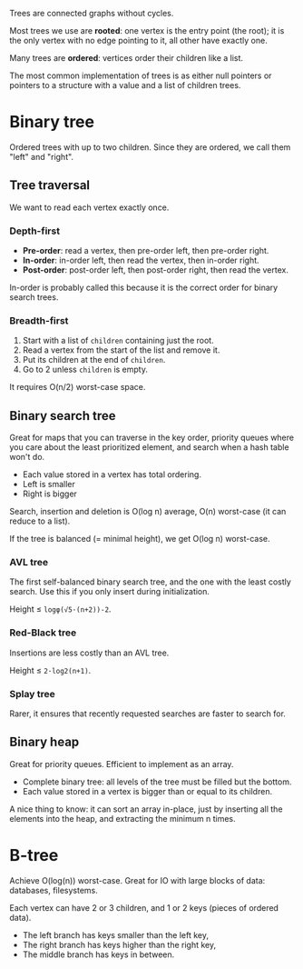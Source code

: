 Trees are connected graphs without cycles.

Most trees we use are **rooted**: one vertex is the entry point (the root);
it is the only vertex with no edge pointing to it, all other have exactly one.

Many trees are **ordered**: vertices order their children like a list.

The most common implementation of trees is as either null pointers or pointers
to a structure with a value and a list of children trees.

# Binary tree

Ordered trees with up to two children. Since they are ordered, we call them
"left" and "right".

## Tree traversal

We want to read each vertex exactly once.

### Depth-first

- **Pre-order**: read a vertex, then pre-order left, then pre-order right.
- **In-order**: in-order left, then read the vertex, then in-order right.
- **Post-order**: post-order left, then post-order right, then read the vertex.

In-order is probably called this because it is the correct order for binary
search trees.

### Breadth-first

1. Start with a list of `children` containing just the root.
2. Read a vertex from the start of the list and remove it.
3. Put its children at the end of `children`.
4. Go to 2 unless `children` is empty.

It requires O(n/2) worst-case space.

## Binary search tree

Great for maps that you can traverse in the key order, priority queues where you
care about the least prioritized element, and search when a hash table won't do.

- Each value stored in a vertex has total ordering.
- Left is smaller
- Right is bigger

Search, insertion and deletion is O(log n) average, O(n) worst-case (it can
reduce to a list).

If the tree is balanced (= minimal height), we get O(log n) worst-case.

### AVL tree

The first self-balanced binary search tree, and the one with the least costly
search. Use this if you only insert during initialization.

Height ≤ `logφ(√5·(n+2))-2`.

### Red-Black tree

Insertions are less costly than an AVL tree.

Height ≤ `2·log2(n+1)`.

### Splay tree

Rarer, it ensures that recently requested searches are faster to search for.

## Binary heap

Great for priority queues. Efficient to implement as an array.

- Complete binary tree: all levels of the tree must be filled but the bottom.
- Each value stored in a vertex is bigger than or equal to its children.

A nice thing to know: it can sort an array in-place, just by inserting all the
elements into the heap, and extracting the minimum n times.

# B-tree

Achieve O(log(n)) worst-case. Great for IO with large blocks of data: databases,
filesystems.

Each vertex can have 2 or 3 children, and 1 or 2 keys (pieces of ordered data).

- The left branch has keys smaller than the left key,
- The right branch has keys higher than the right key,
- The middle branch has keys in between.
